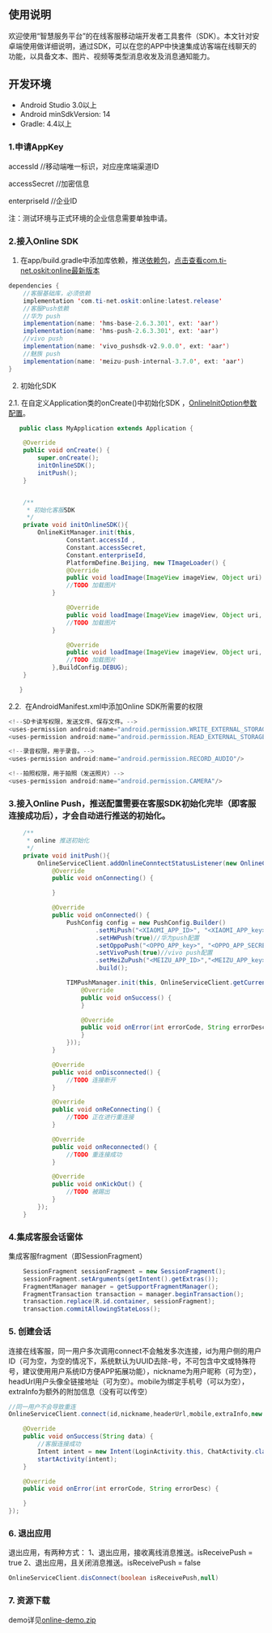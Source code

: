 # 
## 使用说明
欢迎使用“智慧服务平台”的在线客服移动端开发者工具套件（SDK）。本文针对安卓端使用做详细说明，通过SDK，可以在您的APP中快速集成访客端在线聊天的功能，以具备文本、图片、视频等类型消息收发及消息通知能力。
## 开发环境


- Android Studio 3.0以上
- Android minSdkVersion: 14
- Gradle: 4.4以上



### 1.申请AppKey
accessId   //移动端唯一标识，对应座席端渠道ID

accessSecret  //加密信息

enterpriseId  //企业ID

注：测试环境与正式环境的企业信息需要单独申请。
### 2.接入Online SDK



1.  在app/build.gradle中添加库依赖，推送[依赖包](https://github.com/ti-net/clink-sdk/tree/master/clink-appsdk/android/lib/libs.zip)，[点击查看com.ti-net.oskit:online最新版本](https://search.maven.org/search?q=g:com.ti-net.oskit)



```java
dependencies {
	//客服基础库，必须依赖
	implementation 'com.ti-net.oskit:online:latest.release'
	//客服Push依赖
	//华为 push
    implementation(name: 'hms-base-2.6.3.301', ext: 'aar')
    implementation(name: 'hms-push-2.6.3.301', ext: 'aar')
    //vivo push
    implementation(name: 'vivo_pushsdk-v2.9.0.0', ext: 'aar')
    //魅族 push
    implementation(name: 'meizu-push-internal-3.7.0', ext: 'aar')
}
```

2.  初始化SDK

2.1. 在自定义Application类的onCreate()中初始化SDK ，[OnlineInitOption参数配置](https://github.com/ti-net/clink-sdk/tree/master/clink-appsdk/android/接入文档/初始化参数说明.md)。

```java
   public class MyApplication extends Application {

   	@Override
   	public void onCreate() {
   		super.onCreate();
   		initOnlineSDK();
   		initPush();
   	}


   	/**
   	 * 初始化客服SDK
   	 */
   	private void initOnlineSDK(){
   		OnlineKitManager.init(this,
                Constant.accessId ,
                Constant.accessSecret,
                Constant.enterpriseId,
                PlatformDefine.Beijing, new TImageLoader() {
       			@Override
       			public void loadImage(ImageView imageView, Object uri) {
   				//TODO 加载图片
   			}

       			@Override
       			public void loadImage(ImageView imageView, Object uri, int placeholderImg, int errorImg) {
   				//TODO 加载图片
   			}

       			@Override
       			public void loadImage(ImageView imageView, Object uri, int originalWidth, int originalHeight, TImageLoaderListener listener) {
   				//TODO 加载图片
   			},BuildConfig.DEBUG);
   	}		

   }
```
2.2.  在AndroidManifest.xml中添加Online SDK所需要的权限  
```java
<!--SD卡读写权限，发送文件、保存文件。-->
<uses-permission android:name="android.permission.WRITE_EXTERNAL_STORAGE"/>
<uses-permission android:name="android.permission.READ_EXTERNAL_STORAGE"/>

<!--录音权限，用于录音。-->
<uses-permission android:name="android.permission.RECORD_AUDIO"/>

<!--拍照权限，用于拍照（发送照片）-->
<uses-permission android:name="android.permission.CAMERA"/>
```


### 3.接入Online Push，推送配置需要在客服SDK初始化完毕（即客服连接成功后），才会自动进行推送的初始化。


```java
    /**
     * online 推送初始化
     */
    private void initPush(){
        OnlineServiceClient.addOnlineConntectStatusListener(new OnlineConnectStatusListener() {
            @Override
            public void onConnecting() {

            }

            @Override
            public void onConnected() {
                PushConfig config = new PushConfig.Builder()
                        .setMiPush("<XIAOMI_APP_ID>", "<XIAOMI_APP_key>")//小米push配置
                        .setHWPush(true)//华为push配置
                        .setOppoPush("<OPPO_APP_key>", "<OPPO_APP_SECRET>")//oppo push配置
                        .setVivoPush(true)//vivo push配置
                        .setMeiZuPush("<MEIZU_APP_ID>","<MEIZU_APP_key>")//meizu push配置
                        .build();

                TIMPushManager.init(this, OnlineServiceClient.getCurrentUserInfo().getTokenInfo().getAppId(), config, (pushType, token) -> TIMBaseManager.getInstance().updateDeviceToken(token, new TOperationCallback() {
                    @Override
                    public void onSuccess() {
                    }

                    @Override
                    public void onError(int errorCode, String errorDesc) {
                    }
                }));
            }

            @Override
            public void onDisconnected() {
                //TODO 连接断开
            }

            @Override
            public void onReConnecting() {
                //TODO 正在进行重连接
            }

            @Override
            public void onReconnected() {
                //TODO 重连接成功
            }

            @Override
            public void onKickOut() {
                //TODO 被踢出
            }
        });
    }
```


### 4.集成客服会话窗体
集成客服fragment（即SessionFragment）


```java
    SessionFragment sessionFragment = new SessionFragment();
    sessionFragment.setArguments(getIntent().getExtras());
    FragmentManager manager = getSupportFragmentManager();
    FragmentTransaction transaction = manager.beginTransaction();
    transaction.replace(R.id.container, sessionFragment);
    transaction.commitAllowingStateLoss();
```


### 5. 创建会话


连接在线客服，同一用户多次调用connect不会触发多次连接，id为用户侧的用户ID（可为空，为空的情况下，系统默认为UUID去除-号，不可包含中文或特殊符号，建议使用用户系统ID方便APP拓展功能），nickname为用户昵称（可为空），headUrl用户头像全链接地址（可为空）。mobile为绑定手机号（可以为空），extraInfo为额外的附加信息（没有可以传空）


```java
//同一用户不会导致重连
OnlineServiceClient.connect(id,nickname,headerUrl,mobile,extraInfo,new OnlineConnectResultCallback(){

    @Override
    public void onSuccess(String data) {
        //客服连接成功
        Intent intent = new Intent(LoginActivity.this, ChatActivity.class);
        startActivity(intent);
    }

    @Override
    public void onError(int errorCode, String errorDesc) {

    }
});
```
### 6. 退出应用


退出应用，有两种方式：
1、退出应用，接收离线消息推送。isReceivePush = true
2、退出应用，且关闭消息推送。isReceivePush = false


```java
OnlineServiceClient.disConnect(boolean isReceivePush,null)
```
### 7. 资源下载
demo详见[online-demo.zip](https://github.com/ti-net/clink-sdk/tree/master/clink-appsdk/android/demo/online-sdk.zip)
